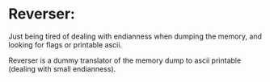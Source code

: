 # Reverser:
Just being tired of dealing with endianness when dumping the memory, and looking for flags or printable ascii.

Reverser is a dummy translator of the memory dump to ascii printable (dealing with small endianness).

